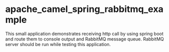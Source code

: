 # apache_camel_spring_rabbitmq_example

This small application demonstrates receiving http call by using spring boot and route them to console output and RabbitMQ message queue.
RabbitMQ server should be run while testing this application.
